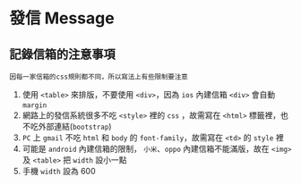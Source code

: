 # 發信 Message

## 記錄信箱的注意事項

```
因每一家信箱的css規則都不同，所以寫法上有些限制要注意
```

1. 使用 `<table>` 來排版，不要使用 `<div>`，因為 `ios` 內建信箱 `<div>` 會自動 `margin`
2. 網路上的發信系統很多不吃 `<style>` 裡的 `css` ，故需寫在 `<html>` 標籤裡，也不吃外部連結(`bootstrap`)
3. `PC` 上 `gmail` 不吃 `html` 和 `body` 的 `font-family`，故需寫在 `<td>` 的 `style` 裡
4. 可能是 `android` 內建信箱的限制， `小米`、`oppo` 內建信箱不能滿版，故在 `<img>` 及 `<table>` 把 `width` 設小一點
5. 手機 `width` 設為 600